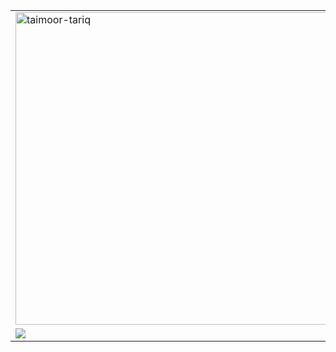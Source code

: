 <a href="#">
    <table width="100%">
        <tr>
            <td width="50%">
                <img src="https://metrics.lecoq.io/lolpowerluke" alt="taimoor-tariq" width="500px" />
            </td>
            <td width="50%">
                <img src="https://github-readme-stats.vercel.app/api?username=lolpowerluke&show_icons=true&count_private=true&title_color=4f8cc9&text_color=9f9f9f&icon_color=4f8cc9&bg_color=151515&border_color=696868" height="180" width="500">
    <img src="https://github-readme-stats.vercel.app/api/top-langs/?username=lolpowerluke&layout=compact&title_color=4f8cc9&text_color=9f9f9f&icon_color=4f8cc9&bg_color=151515&border_color=696868" height="180" width="500">
            </td>
            </td>
        </tr>
        <tr>
            <td>
                <img src="http://github-readme-streak-stats.herokuapp.com/?user=lolpowerluke&theme=dark&hide_border=false" href="https://github.com/lolpowerluke"/>
            </td>
            <td>
                <div style="display: flex; justify-content: center;">
                <img src="https://github-profile-trophy.vercel.app/?username=lolpowerluke&theme=onedark&row=2&column=3" href="https://github.com/lolpowerluke"/>
                </div>
            </td>
        </tr>
    </table>
 </a>
